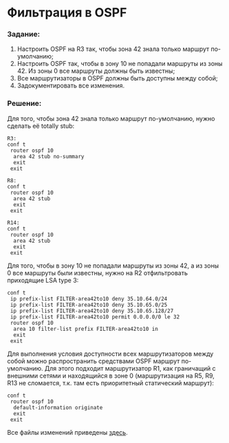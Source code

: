 # Фильтрация в OSPF

###  Задание:

  1. Настроить OSPF на R3 так, чтобы зона 42 знала только маршрут по-умолчанию;
  2. Настроить OSPF так, чтобы в зону 10 не попадали маршруты из зоны 42. Из зоны 0 все маршруты должны быть известны;
  3. Все маршрутизаторы в OSPF должны быть доступны между собой;
  4. Задокументировать все изменения.



###  Решение:

  Для того, чтобы зона 42 знала только маршрут по-умолчанию, нужно сделать её totally stub:

```
R3:
conf t
 router ospf 10
  area 42 stub no-summary
  exit
 exit

R8:
conf t
 router ospf 10
  area 42 stub
  exit
 exit

R14:
conf t
 router ospf 10
  area 42 stub
  exit
 exit
```

  Для того, чтобы в зону 10 не попадали маршруты из зоны 42, а из зоны 0 все маршруты были известны, нужно на R2 отфильтровать приходящие LSA type 3:

```
conf t
 ip prefix-list FILTER-area42to10 deny 35.10.64.0/24
 ip prefix-list FILTER-area42to10 deny 35.10.65.0/25
 ip prefix-list FILTER-area42to10 deny 35.10.65.128/27
 ip prefix-list FILTER-area42to10 permit 0.0.0.0/0 le 32
 router ospf 10
  area 10 filter-list prefix FILTER-area42to10 in
  exit
 exit
```

  Для выполнения условия доступности всех маршрутизаторов между собой можно 
  распространить средствами OSPF маршрут по-умолчанию. Для этого подходит маршрутизатор
  R1, как граничащий с внешними сетями и находящийся в зоне 0 (маршрутизация на R5, R9, R13 не сломается, т.к. там есть приоритетный статический маршрут):

```
conf t
 router ospf 10
  default-information originate
  exit
 exit
```

Все файлы изменений приведены [здесь](configs/).

